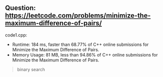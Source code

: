 ## Question: https://leetcode.com/problems/minimize-the-maximum-difference-of-pairs/

code1.cpp:
* Runtime: 184 ms, faster than 68.77% of C++ online submissions for Minimize the Maximum Difference of Pairs.
* Memory Usage: 81 MB, less than 94.86% of C++ online submissions for Minimize the Maximum Difference of Pairs.
> binary search